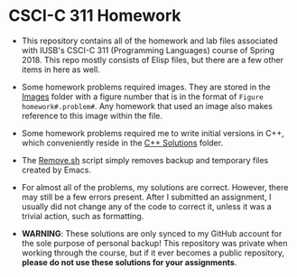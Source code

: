 # CSCI-C 311 Homework

- This repository contains all of the homework and lab files associated with IUSB's CSCI-C 311 (Programming Languages) course of Spring 2018.  This repo mostly consists of Elisp files, but there are a few other items in here as well.  

- Some homework problems required images.  They are stored in the [Images](https://github.com/JosephTLyons/CSCI-C-311-Elisp/tree/master/Images) folder with a figure number that is in the format of `Figure homework#.problem#`.  Any homework that used an image also makes reference to this image within the file.

- Some homework problems required me to write initial versions in C++, which conveniently reside in the [C++ Solutions](https://github.com/JosephTLyons/CSCI-C-311-Elisp/tree/master/C%2B%2B%20Solutions) folder.

- The [Remove.sh](https://github.com/JosephTLyons/Lisp-Elisp/blob/master/Remove.sh) script simply removes backup and temporary files created by Emacs.

- For almost all of the problems, my solutions are correct.  However, there may still be a few errors present.  After I submitted an assignment, I usually did not change any of the code to correct it, unless it was a trivial action, such as formatting.

- **WARNING**: These solutions are only synced to my GitHub account for the sole purpose of personal backup!  This repository was private when working through the course, but if it ever becomes a public repository, **please do not use these solutions for your assignments**.
